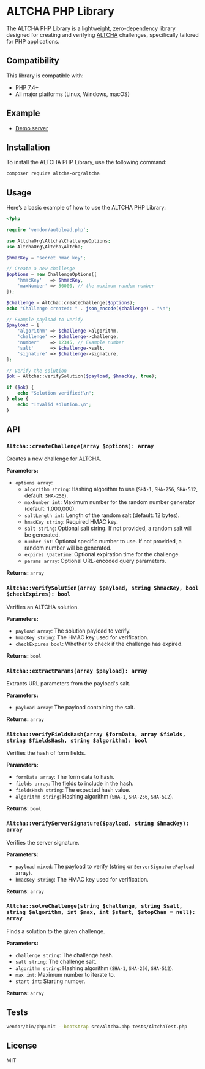 # ALTCHA PHP Library

The ALTCHA PHP Library is a lightweight, zero-dependency library designed for creating and verifying [ALTCHA](https://altcha.org) challenges, specifically tailored for PHP applications.

## Compatibility

This library is compatible with:

- PHP 7.4+
- All major platforms (Linux, Windows, macOS)

## Example

- [Demo server](https://github.com/altcha-org/altcha-starter-php)

## Installation

To install the ALTCHA PHP Library, use the following command:

```sh
composer require altcha-org/altcha
```

## Usage

Here’s a basic example of how to use the ALTCHA PHP Library:

```php
<?php

require 'vendor/autoload.php';

use AltchaOrg\Altcha\ChallengeOptions;
use AltchaOrg\Altcha\Altcha;

$hmacKey = 'secret hmac key';

// Create a new challenge
$options = new ChallengeOptions([
    'hmacKey'   => $hmacKey,
    'maxNumber' => 50000, // the maximum random number
]);

$challenge = Altcha::createChallenge($options);
echo "Challenge created: " . json_encode($challenge) . "\n";

// Example payload to verify
$payload = [
    'algorithm' => $challenge->algorithm,
    'challenge' => $challenge->challenge,
    'number'    => 12345, // Example number
    'salt'      => $challenge->salt,
    'signature' => $challenge->signature,
];

// Verify the solution
$ok = Altcha::verifySolution($payload, $hmacKey, true);

if ($ok) {
    echo "Solution verified!\n";
} else {
    echo "Invalid solution.\n";
}
```

## API

### `Altcha::createChallenge(array $options): array`

Creates a new challenge for ALTCHA.

**Parameters:**

- `options array`:
  - `algorithm string`: Hashing algorithm to use (`SHA-1`, `SHA-256`, `SHA-512`, default: `SHA-256`).
  - `maxNumber int`: Maximum number for the random number generator (default: 1,000,000).
  - `saltLength int`: Length of the random salt (default: 12 bytes).
  - `hmacKey string`: Required HMAC key.
  - `salt string`: Optional salt string. If not provided, a random salt will be generated.
  - `number int`: Optional specific number to use. If not provided, a random number will be generated.
  - `expires \DateTime`: Optional expiration time for the challenge.
  - `params array`: Optional URL-encoded query parameters.

**Returns:** `array`

### `Altcha::verifySolution(array $payload, string $hmacKey, bool $checkExpires): bool`

Verifies an ALTCHA solution.

**Parameters:**

- `payload array`: The solution payload to verify.
- `hmacKey string`: The HMAC key used for verification.
- `checkExpires bool`: Whether to check if the challenge has expired.

**Returns:** `bool`

### `Altcha::extractParams(array $payload): array`

Extracts URL parameters from the payload's salt.

**Parameters:**

- `payload array`: The payload containing the salt.

**Returns:** `array`

### `Altcha::verifyFieldsHash(array $formData, array $fields, string $fieldsHash, string $algorithm): bool`

Verifies the hash of form fields.

**Parameters:**

- `formData array`: The form data to hash.
- `fields array`: The fields to include in the hash.
- `fieldsHash string`: The expected hash value.
- `algorithm string`: Hashing algorithm (`SHA-1`, `SHA-256`, `SHA-512`).

**Returns:** `bool`

### `Altcha::verifyServerSignature($payload, string $hmacKey): array`

Verifies the server signature.

**Parameters:**

- `payload mixed`: The payload to verify (string or `ServerSignaturePayload` array).
- `hmacKey string`: The HMAC key used for verification.

**Returns:** `array`

### `Altcha::solveChallenge(string $challenge, string $salt, string $algorithm, int $max, int $start, $stopChan = null): array`

Finds a solution to the given challenge.

**Parameters:**

- `challenge string`: The challenge hash.
- `salt string`: The challenge salt.
- `algorithm string`: Hashing algorithm (`SHA-1`, `SHA-256`, `SHA-512`).
- `max int`: Maximum number to iterate to.
- `start int`: Starting number.

**Returns:** `array`


## Tests

```sh
vendor/bin/phpunit --bootstrap src/Altcha.php tests/AltchaTest.php
```

## License

MIT